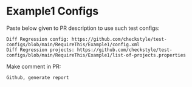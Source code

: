# Example1 Configs
Paste below given to PR description to use such test configs:
```
Diff Regression config: https://github.com/checkstyle/test-configs/blob/main/RequireThis/Example1/config.xml
Diff Regression projects: https://github.com/checkstyle/test-configs/blob/main/RequireThis/Example1/list-of-projects.properties
```
Make comment in PR:
```
Github, generate report
```
